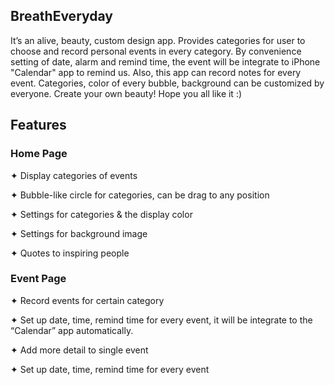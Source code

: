 ## BreathEveryday
It’s an alive, beauty, custom design app. Provides categories for user to choose and record personal events in every category.
By convenience setting of date, alarm and remind time, the event will be integrate to iPhone "Calendar" app to remind us. Also, this app can record notes for every event.
Categories, color of every bubble, background can be customized by everyone. Create your own beauty!
Hope you all like it :)

## Features
### Home Page
✦ Display categories of events 

✦ Bubble-like circle for categories, can be drag to any position

✦ Settings for categories & the display color

✦ Settings for background image

✦ Quotes to inspiring people


### Event Page
✦ Record events for certain category

✦ Set up date, time, remind time for every event, it will be integrate to the “Calendar” app automatically.

✦ Add more detail to single event

✦ Set up date, time, remind time for every event
